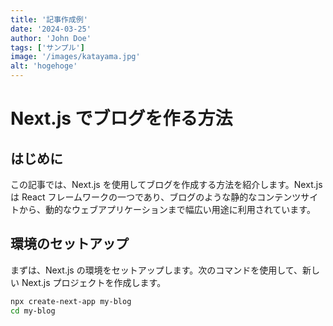 ```yaml
---
title: '記事作成例'
date: '2024-03-25'
author: 'John Doe'
tags: ['サンプル']
image: '/images/katayama.jpg'
alt: 'hogehoge'
---
```


# Next.js でブログを作る方法

## はじめに

この記事では、Next.js を使用してブログを作成する方法を紹介します。Next.js は React フレームワークの一つであり、ブログのような静的なコンテンツサイトから、動的なウェブアプリケーションまで幅広い用途に利用されています。

## 環境のセットアップ

まずは、Next.js の環境をセットアップします。次のコマンドを使用して、新しい Next.js プロジェクトを作成します。

```bash
npx create-next-app my-blog
cd my-blog
```
